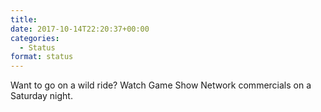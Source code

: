 ```yaml
---
title: 
date: 2017-10-14T22:20:37+00:00
categories: 
  - Status
format: status
---
```

Want to go on a wild ride? Watch Game Show Network commercials on a Saturday night.